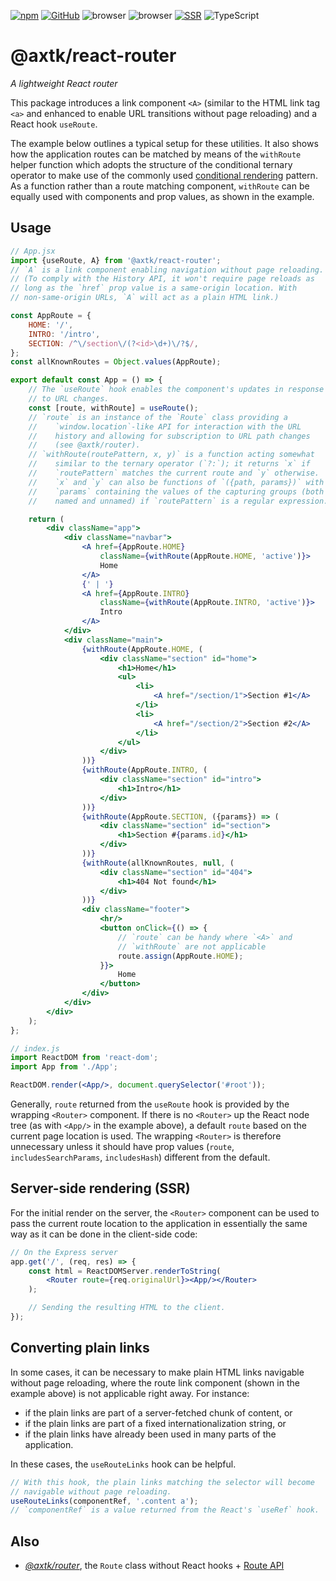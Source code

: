 [![npm](https://img.shields.io/npm/v/@axtk/react-router?labelColor=royalblue&color=royalblue&style=flat-square)](https://www.npmjs.com/package/@axtk/react-router) [![GitHub](https://img.shields.io/badge/-GitHub-royalblue?labelColor=royalblue&color=royalblue&style=flat-square&logo=github)](https://github.com/axtk/react-router) ![browser](https://img.shields.io/badge/browser-✓-345?labelColor=345&color=345&style=flat-square) ![browser](https://img.shields.io/badge/browser-✓-345?labelColor=345&color=345&style=flat-square) [![SSR](https://img.shields.io/badge/SSR-✓-345?labelColor=345&color=345&style=flat-square)](#server-side-rendering-ssr) ![TypeScript](https://img.shields.io/badge/TypeScript-✓-345?labelColor=345&color=345&style=flat-square)

# @axtk/react-router

*A lightweight React router*

This package introduces a link component `<A>` (similar to the HTML link tag `<a>` and enhanced to enable URL transitions without page reloading) and a React hook `useRoute`.

The example below outlines a typical setup for these utilities. It also shows how the application routes can be matched by means of the `withRoute` helper function which adopts the structure of the conditional ternary operator to make use of the commonly used [conditional rendering](https://reactjs.org/docs/conditional-rendering.html#inline-if-else-with-conditional-operator) pattern. As a function rather than a route matching component, `withRoute` can be equally used with components and prop values, as shown in the example.

## Usage

```jsx
// App.jsx
import {useRoute, A} from '@axtk/react-router';
// `A` is a link component enabling navigation without page reloading.
// (To comply with the History API, it won't require page reloads as
// long as the `href` prop value is a same-origin location. With
// non-same-origin URLs, `A` will act as a plain HTML link.)

const AppRoute = {
    HOME: '/',
    INTRO: '/intro',
    SECTION: /^\/section\/(?<id>\d+)\/?$/,
};
const allKnownRoutes = Object.values(AppRoute);

export default const App = () => {
    // The `useRoute` hook enables the component's updates in response
    // to URL changes.
    const [route, withRoute] = useRoute();
    // `route` is an instance of the `Route` class providing a
    //    `window.location`-like API for interaction with the URL
    //    history and allowing for subscription to URL path changes
    //    (see @axtk/router).
    // `withRoute(routePattern, x, y)` is a function acting somewhat
    //    similar to the ternary operator (`?:`); it returns `x` if
    //    `routePattern` matches the current route and `y` otherwise.
    //    `x` and `y` can also be functions of `({path, params})` with
    //    `params` containing the values of the capturing groups (both
    //    named and unnamed) if `routePattern` is a regular expression.

    return (
        <div className="app">
            <div className="navbar">
                <A href={AppRoute.HOME}
                    className={withRoute(AppRoute.HOME, 'active')}>
                    Home
                </A>
                {' | '}
                <A href={AppRoute.INTRO}
                    className={withRoute(AppRoute.INTRO, 'active')}>
                    Intro
                </A>
            </div>
            <div className="main">
                {withRoute(AppRoute.HOME, (
                    <div className="section" id="home">
                        <h1>Home</h1>
                        <ul>
                            <li>
                                <A href="/section/1">Section #1</A>
                            </li>
                            <li>
                                <A href="/section/2">Section #2</A>
                            </li>
                        </ul>
                    </div>
                ))}
                {withRoute(AppRoute.INTRO, (
                    <div className="section" id="intro">
                        <h1>Intro</h1>
                    </div>
                ))}
                {withRoute(AppRoute.SECTION, ({params}) => (
                    <div className="section" id="section">
                        <h1>Section #{params.id}</h1>
                    </div>
                ))}
                {withRoute(allKnownRoutes, null, (
                    <div className="section" id="404">
                        <h1>404 Not found</h1>
                    </div>
                ))}
                <div className="footer">
                    <hr/>
                    <button onClick={() => {
                        // `route` can be handy where `<A>` and
                        // `withRoute` are not applicable
                        route.assign(AppRoute.HOME);
                    }}>
                        Home
                    </button>
                </div>
            </div>
        </div>
    );
};
```

```jsx
// index.js
import ReactDOM from 'react-dom';
import App from './App';

ReactDOM.render(<App/>, document.querySelector('#root'));
```

Generally, `route` returned from the `useRoute` hook is provided by the wrapping `<Router>` component. If there is no `<Router>` up the React node tree (as with `<App/>` in the example above), a default `route` based on the current page location is used. The wrapping `<Router>` is therefore unnecessary unless it should have prop values (`route`, `includesSearchParams`, `includesHash`) different from the default.

## Server-side rendering (SSR)

For the initial render on the server, the `<Router>` component can be used to pass the current route location to the application in essentially the same way as it can be done in the client-side code:

```jsx
// On the Express server
app.get('/', (req, res) => {
    const html = ReactDOMServer.renderToString(
        <Router route={req.originalUrl}><App/></Router>
    );

    // Sending the resulting HTML to the client.
});
```

## Converting plain links

In some cases, it can be necessary to make plain HTML links navigable without page reloading, where the route link component (shown in the example above) is not applicable right away. For instance:

- if the plain links are part of a server-fetched chunk of content, or
- if the plain links are part of a fixed internationalization string, or
- if the plain links have already been used in many parts of the application.

In these cases, the `useRouteLinks` hook can be helpful.

```js
// With this hook, the plain links matching the selector will become
// navigable without page reloading.
useRouteLinks(componentRef, '.content a');
// `componentRef` is a value returned from the React's `useRef` hook.
```

## Also

- *[@axtk/router](https://github.com/axtk/router)*, the `Route` class without React hooks + [Route API](https://github.com/axtk/router/blob/master/README.md#usage)
